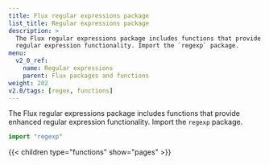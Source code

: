 ```yaml
---
title: Flux regular expressions package
list_title: Regular expressions package
description: >
  The Flux regular expressions package includes functions that provide enhanced
  regular expression functionality. Import the `regexp` package.
menu:
  v2_0_ref:
    name: Regular expressions
    parent: Flux packages and functions
weight: 202
v2.0/tags: [regex, functions]
---
```


The Flux regular expressions package includes functions that provide enhanced
regular expression functionality. Import the `regexp` package.

```js
import "regexp"
```

{{< children type="functions" show="pages" >}}
